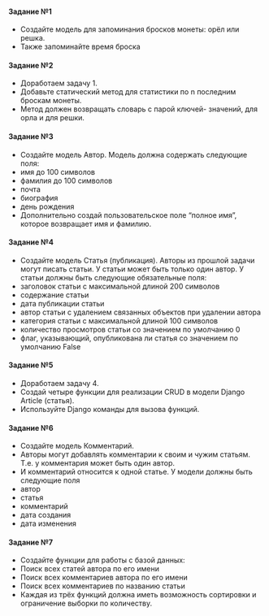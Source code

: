 #### Задание №1

- Создайте модель для запоминания бросков 
монеты: орёл или решка.
- Также запоминайте время броска

#### Задание №2

- Доработаем задачу 1.
- Добавьте статический метод для статистики по n 
последним броскам монеты.
- Метод должен возвращать словарь с парой ключей-
значений, для орла и для решки.

#### Задание №3

- Создайте модель Автор. Модель должна содержать
следующие поля:
- имя до 100 символов
- фамилия до 100 символов
- почта
- биография
- день рождения
- Дополнительно создай пользовательское поле “полное
имя”, которое возвращает имя и фамилию.

#### Задание №4

- Создайте модель Статья (публикация). Авторы из прошлой задачи могут
писать статьи. У статьи может быть только один автор. У статьи должны быть
следующие обязательные поля:
- заголовок статьи с максимальной длиной 200 символов
- содержание статьи
- дата публикации статьи
- автор статьи с удалением связанных объектов при удалении автора
- категория статьи с максимальной длиной 100 символов
- количество просмотров статьи со значением по умолчанию 0
- флаг, указывающий, опубликована ли статья со значением по умолчанию
False

#### Задание №5

- Доработаем задачу 4.
- Создай четыре функции для реализации CRUD в модели
Django Article (статья).
- Используйте Django команды для вызова функций.

#### Задание №6

- Создайте модель Комментарий.
- Авторы могут добавлять комментарии к своим и чужим
статьям. Т.е. у комментария может быть один автор.
- И комментарий относится к одной статье. У модели должны
быть следующие поля
- автор
- статья
- комментарий
- дата создания
- дата изменения

#### Задание №7

- Создайте функции для работы с базой данных:
- Поиск всех статей автора по его имени
- Поиск всех комментариев автора по его имени
- Поиск всех комментариев по названию статьи
- Каждая из трёх функций должна иметь возможность
сортировки и ограничение выборки по количеству.
